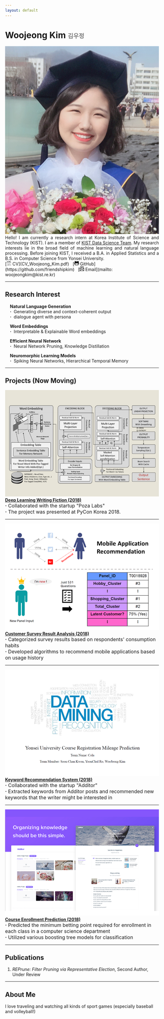 ```yaml
---
layout: default
---
```

<title>Woojeong Kim</title>
<link rel="shortcut icon" href="./asset/icon.png">

<h1> Woojeong Kim <span style="color:gray;font-size:0.7em"> 김우정</span></h1>

<img class="profile-picture" src="./asset/profile_2.jpg">

<div style="text-align: justify"> Hello! I am currently a research intern at Korea Institute of Science and Technology (KIST). I am a member of <a href="https://kdst.tistory.com/">KIST Data Science Team</a>. My research interests lie in the broad field of machine learning and natural language processing. Before joining KIST, I received a B.A. in Applied Statistics and a B.S. in Computer Science from Yonsei University.</div>
[<img class="icon" src="./asset/pdf-icon-gray20.png" width="15px" height="15px"> CV](CV_Woojeong_Kim.pdf)&nbsp;&nbsp;
[<img class="icon" src="asset/git-icon.jpg" width="15px" height="15px"> GitHub](https://github.com/friendshipkim)&nbsp;&nbsp;
[<img class="icon" src="asset/email-icon.png" width="15px" height="15px"> Email](mailto: woojeongkim@kist.re.kr)
<br>

---
## Research Interest
&nbsp;&nbsp;&nbsp;&nbsp;**Natural Language Generation**<br>
&nbsp;&nbsp;&nbsp;&nbsp;**·**&nbsp;&nbsp;Generating diverse and context-coherent output<br>
&nbsp;&nbsp;&nbsp;&nbsp;**·**&nbsp;&nbsp;dialogue agent with persona<br>

&nbsp;&nbsp;&nbsp;&nbsp;**Word Embeddings**<br>
&nbsp;&nbsp;&nbsp;&nbsp;**·**&nbsp;&nbsp;Interpretable & Explainable Word embeddings<br>

&nbsp;&nbsp;&nbsp;&nbsp;**Efficient Neural Network**<br>
&nbsp;&nbsp;&nbsp;&nbsp;**·**&nbsp;&nbsp;Neural Network Pruning, Knowledge Distillation<br>

&nbsp;&nbsp;&nbsp;&nbsp;**Neuromorphic Learning Models**<br>
&nbsp;&nbsp;&nbsp;&nbsp;**·**&nbsp;&nbsp;Spiking Neural Networks, Hierarchical Temporal Memory<br>

---
## Projects (Now Moving)
<a href=""><img class="thumbnail" src="./asset/thumbnail/project1.png"></a>
<a href="" class="soft">**Deep Learning Writing Fiction (2018)**</a><br> 
<span style = "font-size:medium;">
**·** Collaborated with the startup "Poza Labs" <br>
**·** The project was presented at PyCon Korea 2018.
</span>

---
<a href=""><img class="thumbnail" src="./asset/thumbnail/project2.png"></a>
<a href="">**Customer Survey Result Analysis (2018)**</a><br> 
<span style = "font-size:medium;">
**·** Categorized survey results based on respondents' consumption habits <br>
**·** Developed algorithms to recommend mobile applications based on usage history
</span>

---
<a href=""><img class="thumbnail" src="./asset/thumbnail/project3.png"></a>
<a href="">**Keyword Recommendation System (2018)**</a><br> 
<span style = "font-size:medium;">
**·** Collaborated with the startup "Additor" <br>
**·** Extracted keywords from Additor posts and recommended new keywords that the writer might be
interested in
</span>

---
<a href=""><img class="thumbnail" src="./asset/thumbnail/project4.png"></a>
<a href="">**Course Enrollment Prediction (2018)**</a><br>
<span style = "font-size:medium;">
**·** Predicted the minimum betting point required for enrollment in each class in a computer science
department <br>
**·** Utilized various boosting tree models for classification
</span>

---

## Publications

1. *REPrune: Filter Pruning via Representative Election*, Second Author, Under Review

---
## About Me

I love traveling and watching all kinds of sport games (especially baseball and volleyball!)
